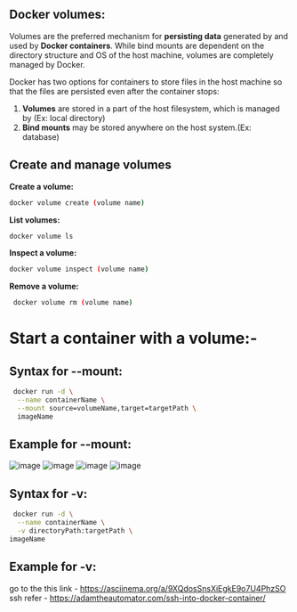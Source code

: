 ## Docker volumes:

Volumes are the preferred mechanism for **persisting data** generated by and used by **Docker containers**. While bind mounts are dependent on the directory structure and OS of the host machine, volumes are completely managed by Docker.

Docker has two options for containers to store files in the host machine so that the files are persisted even after the container stops:

   1. **Volumes** are stored in a part of the host filesystem, which is managed by (Ex: local directory)
   2. **Bind mounts** may be stored anywhere on the host system.(Ex: database)

## Create and manage volumes

**Create a volume:**
```bash 
docker volume create (volume name)
```
**List volumes:**
```bash 
docker volume ls
```
**Inspect a volume:**
```bash 
docker volume inspect (volume name)
```

**Remove a volume:**
```bash 
 docker volume rm (volume name)
```

# Start a container with a volume:-
**Syntax for --mount:**
---
```bash 
 docker run -d \
  --name containerName \
  --mount source=volumeName,target=targetPath \
  imageName
```
**Example for --mount:**
---
![image](https://user-images.githubusercontent.com/91359308/168979047-71eb5f3b-bc45-469e-a582-81824d027893.png)
![image](https://user-images.githubusercontent.com/91359308/168979138-65a4a360-c823-4375-95f2-fbb937378ef5.png)
![image](https://user-images.githubusercontent.com/91359308/168979219-683cca72-d43b-4b75-8abd-12e83f10c185.png)
![image](https://user-images.githubusercontent.com/91359308/168979278-96f68994-8dbe-4024-9b16-1dd0761864d1.png)

**Syntax for -v:**
---
```bash
 docker run -d \
  --name containerName \
  -v directoryPath:targetPath \
imageName
```
**Example for -v:**
---
go to the this link - https://asciinema.org/a/9XQdosSnsXiEgkE9o7U4PhzSO
ssh refer - https://adamtheautomator.com/ssh-into-docker-container/
